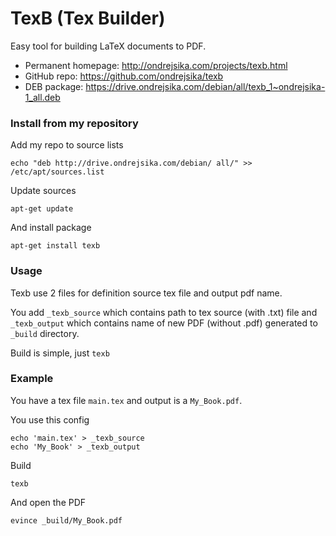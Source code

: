 # TexB (Tex Builder)

Easy tool for building LaTeX documents to PDF.

* Permanent homepage: <http://ondrejsika.com/projects/texb.html>
* GitHub repo: <https://github.com/ondrejsika/texb>
* DEB package: <https://drive.ondrejsika.com/debian/all/texb_1~ondrejsika-1_all.deb>


### Install from my repository

Add my repo to source lists

    echo "deb http://drive.ondrejsika.com/debian/ all/" >> /etc/apt/sources.list

Update sources

    apt-get update

And install package

    apt-get install texb

### Usage

Texb use 2 files for definition source tex file and output pdf name.

You add `_texb_source` which contains path to tex source (with .txt) file and `_texb_output` which contains name of new PDF (without .pdf) generated to `_build` directory.

Build is simple, just `texb`


### Example

You have a tex file `main.tex` and output is a `My_Book.pdf`.

You use this config

    echo 'main.tex' > _texb_source
    echo 'My_Book' > _texb_output

Build

    texb

And open the PDF

    evince _build/My_Book.pdf

